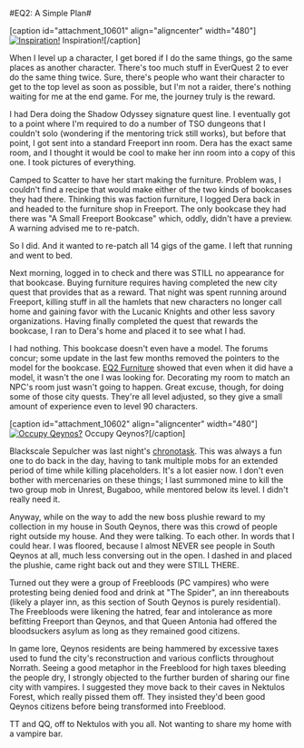 #EQ2: A Simple Plan#

[caption id="attachment\_10601" align="aligncenter" width="480"][![](http://westkarana.com/wp-content/uploads/2013/01/EverQuest2-2013-01-21-14-33-50-92-480x300.jpg "Inspiration!")](http://westkarana.com/wp-content/uploads/2013/01/EverQuest2-2013-01-21-14-33-50-92.jpg) Inspiration![/caption]

When I level up a character, I get bored if I do the same things, go the same places as another character. There's too much stuff in EverQuest 2 to ever do the same thing twice. Sure, there's people who want their character to get to the top level as soon as possible, but I'm not a raider, there's nothing waiting for me at the end game. For me, the journey truly is the reward.

I had Dera doing the Shadow Odyssey signature quest line. I eventually got to a point where I'm required to do a number of TSO dungeons that I couldn't solo (wondering if the mentoring trick still works), but before that point, I got sent into a standard Freeport inn room. Dera has the exact same room, and I thought it would be cool to make her inn room into a copy of this one. I took pictures of everything.

Camped to Scatter to have her start making the furniture. Problem was, I couldn't find a recipe that would make either of the two kinds of bookcases they had there. Thinking this was faction furniture, I logged Dera back in and headed to the furniture shop in Freeport. The only bookcase they had there was "A Small Freeport Bookcase" which, oddly, didn't have a preview. A warning advised me to re-patch.

So I did. And it wanted to re-patch all 14 gigs of the game. I left that running and went to bed.

Next morning, logged in to check and there was STILL no appearance for that bookcase. Buying furniture requires having completed the new city quest that provides that as a reward. That night was spent running around Freeport, killing stuff in all the hamlets that new characters no longer call home and gaining favor with the Lucanic Knights and other less savory organizations. Having finally completed the quest that rewards the bookcase, I ran to Dera's home and placed it to see what I had.

I had nothing. This bookcase doesn't even have a model. The forums concur; some update in the last few months removed the pointers to the model for the bookcase. [EQ2 Furniture](http://eq2furniture.com/) showed that even when it did have a model, it wasn't the one I was looking for. Decorating my room to match an NPC's room just wasn't going to happen. Great excuse, though, for doing some of those city quests. They're all level adjusted, so they give a small amount of experience even to level 90 characters.

[caption id="attachment\_10602" align="aligncenter" width="480"][![](http://westkarana.com/wp-content/uploads/2013/01/EverQuest2-2013-01-22-21-11-19-55-480x299.jpg "Occupy Qeynos?")](http://westkarana.com/wp-content/uploads/2013/01/EverQuest2-2013-01-22-21-11-19-55.jpg) Occupy Qeynos?[/caption]

Blackscale Sepulcher was last night's [chronotask](http://eq2.wikia.com/wiki/Path_of_the_Past_Timeline). This was always a fun one to do back in the day, having to tank multiple mobs for an extended period of time while killing placeholders. It's a lot easier now. I don't even bother with mercenaries on these things; I last summoned mine to kill the two group mob in Unrest, Bugaboo, while mentored below its level. I didn't really need it.

Anyway, while on the way to add the new boss plushie reward to my collection in my house in South Qeynos, there was this crowd of people right outside my house. And they were talking. To each other. In words that I could hear. I was floored, because I almost NEVER see people in South Qeynos at all, much less conversing out in the open. I dashed in and placed the plushie, came right back out and they were STILL THERE.

Turned out they were a group of Freebloods (PC vampires) who were protesting being denied food and drink at "The Spider", an inn thereabouts (likely a player inn, as this section of South Qeynos is purely residential). The Freebloods were likening the hatred, fear and intolerance as more befitting Freeport than Qeynos, and that Queen Antonia had offered the bloodsuckers asylum as long as they remained good citizens.

In game lore, Qeynos residents are being hammered by excessive taxes used to fund the city's reconstruction and various conflicts throughout Norrath. Seeing a good metaphor in the Freeblood for high taxes bleeding the people dry, I strongly objected to the further burden of sharing our fine city with vampires. I suggested they move back to their caves in Nektulos Forest, which really pissed them off. They insisted they'd been good Qeynos citizens before being transformed into Freeblood.

TT and QQ, off to Nektulos with you all. Not wanting to share my home with a vampire bar.

